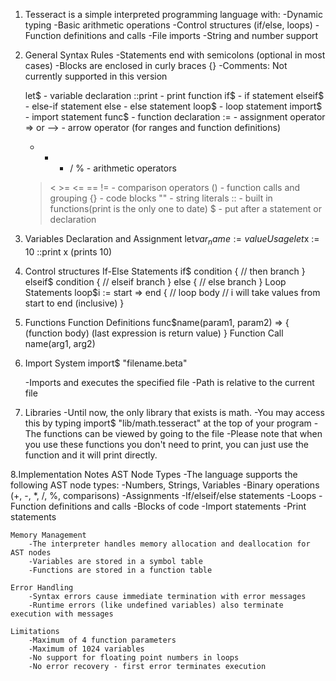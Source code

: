 1. Tesseract is a simple interpreted programming language with:
    -Dynamic typing
    -Basic arithmetic operations
    -Control structures (if/else, loops)
    -Function definitions and calls
    -File imports
    -String and number support

2. General Syntax Rules
    -Statements end with semicolons (optional in most cases)
    -Blocks are enclosed in curly braces {}
    -Comments: Not currently supported in this version

    let$       - variable declaration
    ::print    - print function
    if$        - if statement
    elseif$    - else-if statement
    else       - else statement
    loop$      - loop statement
    import$    - import statement
    func$      - function declaration
    :=         - assignment operator
    => or ⟶   - arrow operator (for ranges and function definitions)
    + - * / %  - arithmetic operators
    > < >= <= == != - comparison operators
    ()         - function calls and grouping
    {}         - code blocks
    ""         - string literals
    ::         - built in functions(print is the only one to date)
    $          - put after a statement or declaration

3. Variables
    Declaration and Assignment
        let$var_name := value
    Usage
        let$x := 10
        ::print x  (prints 10)

4. Control structures
    If-Else Statements
        if$ condition {
            // then branch
        } 
        elseif$ condition {
            // elseif branch
        }
        else {
            // else branch
        }
    Loop Statements
        loop$i := start => end {
            // loop body
            // i will take values from start to end (inclusive)
        }

5. Functions
    Function Definitions
        func$name(param1, param2) => {
            (function body)
            (last expression is return value)
        }
    Function Call
        name(arg1, arg2)

6. Import System
    import$ "filename.beta"
    
    -Imports and executes the specified file
     -Path is relative to the current file

7. Libraries
    -Until now, the only library that exists is math.
    -You may access this by typing import$ "lib/math.tesseract" at the top of your program
    -The functions can be viewed by going to the file
    -Please note that when you use these functions you don't need to print, you can just use the function and it will print directly.

8.Implementation Notes
    AST Node Types
        -The language supports the following AST node types:
        -Numbers, Strings, Variables
        -Binary operations (+, -, *, /, %, comparisons)
        -Assignments
        -If/elseif/else statements
        -Loops
        -Function definitions and calls
        -Blocks of code
        -Import statements
        -Print statements

    Memory Management
        -The interpreter handles memory allocation and deallocation for AST nodes
        -Variables are stored in a symbol table
        -Functions are stored in a function table

    Error Handling
        -Syntax errors cause immediate termination with error messages
        -Runtime errors (like undefined variables) also terminate execution with messages

    Limitations
        -Maximum of 4 function parameters
        -Maximum of 1024 variables
        -No support for floating point numbers in loops
        -No error recovery - first error terminates execution
    
